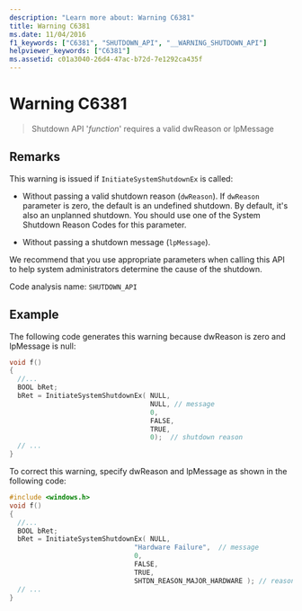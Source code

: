 ```yaml
---
description: "Learn more about: Warning C6381"
title: Warning C6381
ms.date: 11/04/2016
f1_keywords: ["C6381", "SHUTDOWN_API", "__WARNING_SHUTDOWN_API"]
helpviewer_keywords: ["C6381"]
ms.assetid: c01a3040-26d4-47ac-b72d-7e1292ca435f
---
```

# Warning C6381

> Shutdown API '*function*' requires a valid dwReason or lpMessage

## Remarks

This warning is issued if `InitiateSystemShutdownEx` is called:

- Without passing a valid shutdown reason (`dwReason`). If `dwReason` parameter is zero, the default is an undefined shutdown. By default, it's also an unplanned shutdown. You should use one of the System Shutdown Reason Codes for this parameter.

- Without passing a shutdown message (`lpMessage`).

We recommend that you use appropriate parameters when calling this API to help system administrators determine the cause of the shutdown.

Code analysis name: `SHUTDOWN_API`

## Example

The following code generates this warning because dwReason is zero and lpMessage is null:

```cpp
void f()
{
  //...
  BOOL bRet;
  bRet = InitiateSystemShutdownEx( NULL,
                                   NULL, // message
                                   0,
                                   FALSE,
                                   TRUE,
                                   0);  // shutdown reason
  // ...
}
```

To correct this warning, specify dwReason and lpMessage as shown in the following code:

```cpp
#include <windows.h>
void f()
{
  //...
  BOOL bRet;
  bRet = InitiateSystemShutdownEx( NULL,
                               "Hardware Failure",  // message
                               0,
                               FALSE,
                               TRUE,
                               SHTDN_REASON_MAJOR_HARDWARE ); // reason
  // ...
}
```
